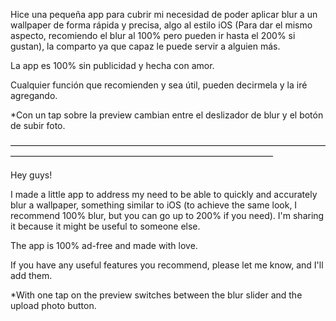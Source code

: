 Hice una pequeña app para cubrir mi necesidad de poder aplicar blur a un wallpaper de forma rápida y precisa, algo al estilo iOS (Para dar el mismo aspecto, recomiendo el blur al 100% pero pueden ir hasta el 200% si gustan), la comparto ya que capaz le puede servir a alguien más. 


La app es 100% sin publicidad y hecha con amor. 

Cualquier función que recomienden y sea útil, pueden decirmela y la iré agregando.

*Con un tap sobre la preview cambian entre el deslizador de blur y el botón de subir foto.

——————————————————————————————————————————————————————————————————

Hey guys!

I made a little app to address my need to be able to quickly and accurately blur a wallpaper, something similar to iOS (to achieve the same look, I recommend 100% blur, but you can go up to 200% if you need). I'm sharing it because it might be useful to someone else.

The app is 100% ad-free and made with love.

If you have any useful features you recommend, please let me know, and I'll add them.

*With one tap on the preview switches between the blur slider and the upload photo button.
